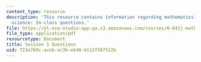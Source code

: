 ```yaml
---
content_type: resource
description: 'This resource contains information regarding mathematics for computer
  science: In-class questions.'
file: https://ol-ocw-studio-app-qa.s3.amazonaws.com/courses/6-042j-mathematics-for-computer-science-spring-2015/723a769cacebac3beb40b112f507512b_MIT6_042JS15_cp1.pdf
file_type: application/pdf
resourcetype: Document
title: Session 1 Questions
uid: 723a769c-aceb-ac3b-eb40-b112f507512b
---
```

